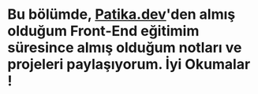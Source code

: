 # Bu bölümde, [Patika.dev](https://academy.patika.dev)'den almış olduğum Front-End eğitimim süresince almış olduğum notları ve projeleri paylaşıyorum. İyi Okumalar !